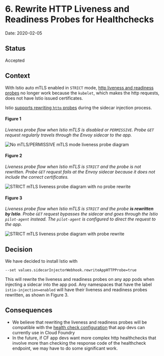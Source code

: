 # 6. Rewrite HTTP Liveness and Readiness Probes for Healthchecks

Date: 2020-02-05

## Status

Accepted

## Context
With Istio auto mTLS enabled in `STRICT` mode, [http liveness and readiness
probes](https://kubernetes.io/docs/tasks/configure-pod-container/configure-liveness-readiness-startup-probes/) no longer work because the `kubelet`, which makes the http requests, does not have Istio issued certificates.

Istio [supports rewriting `http` probes](https://istio.io/docs/ops/configuration/mesh/app-health-check/#enable-globally-via-install-option) during the sidecar injection process.

#### Figure 1
_Liveness probe flow when Istio mTLS is disabled or `PERMISSIVE`. Probe `GET` request regularly travels through the Envoy sidecar to the app._

![No mTLS/PERMISSIVE mTLS mode liveness probe diagram](../assets/liveness-probe-adr-1.png)

#### Figure 2
_Liveness probe flow when Istio mTLS is `STRICT` and the probe is not rewritten. Probe `GET` request fails at the Envoy sidecar because it does not include the correct certificates._

![STRICT mTLS liveness probe diagram with no probe rewrite](../assets/liveness-probe-adr-2.png)

#### Figure 3
_Liveness probe flow when Istio mTLS is `STRICT` and the probe **is rewritten by Istio**. Probe `GET` request bypasses the sidecar and goes through the Istio `pilot-agent` instead. The `pilot-agent` is configured to direct the request to the app._

![STRICT mTLS liveness probe diagram with probe rewrite](../assets/liveness-probe-adr-3.png)


## Decision
We have decided to install Istio with

`--set values.sidecarInjectorWebhook.rewriteAppHTTPProbe=true`

This will rewrite the liveness and readiness probes on any app pods when injecting a sidecar into the app pod. Any namespaces that have the label `istio-injection=enabled` will have their liveness and readiness probes rewritten, as shown in Figure 3.

## Consequences
* We believe that rewriting the liveness and readiness probes will be compatible with the [health check configuration](https://docs.cloudfoundry.org/devguide/deploy-apps/healthchecks.html) that app devs can currently use in Cloud Foundry
* In the future, if CF app devs want more complex http healthchecks that involve more than checking the response code of the healthcheck endpoint, we may have to do some significant work.
